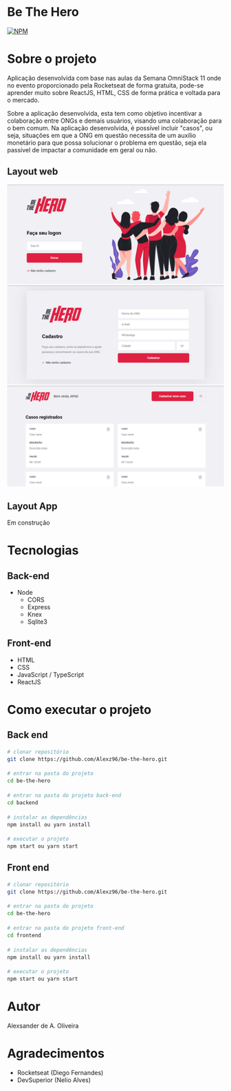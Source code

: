 # Be The Hero

[![NPM](https://img.shields.io/npm/l/react)](https://github.com/Alexz96/be-the-hero/blob/main/LICENSE)

# Sobre o projeto

Aplicação desenvolvida com base nas aulas da Semana OmniStack 11 onde no evento proporcionado pela Rocketseat de forma gratuita, pode-se aprender muito sobre ReactJS, HTML, CSS de forma prática e voltada para o mercado.

Sobre a aplicação desenvolvida, esta tem como objetivo incentivar a colaboração entre ONGs e demais usuários, visando uma colaboração para o bem comum. Na aplicação desenvolvida, é possível incluir "casos", ou seja, situações em que a ONG em questão necessita de um auxílio monetário para que possa solucionar o problema em questão, seja ela passível de impactar a comunidade em geral ou não.

## Layout web
![Web 1](https://github.com/Alexz96/be-the-hero/blob/main/assets/web/logon.png)
![Web 2](https://github.com/Alexz96/be-the-hero/blob/main/assets/web/register.png)
![Web 3](https://github.com/Alexz96/be-the-hero/blob/main/assets/web/profile.png)

## Layout App

Em construção

# Tecnologias

## Back-end
- Node
  - CORS
  - Express
  - Knex
  - Sqlite3
  
## Front-end
- HTML
- CSS 
- JavaScript / TypeScript
- ReactJS

# Como executar o projeto

## Back end

```bash
# clonar repositório
git clone https://github.com/Alexz96/be-the-hero.git

# entrar na pasta do projeto
cd be-the-hero

# entrar na pasta do projeto back-end
cd backend

# instalar as dependências
npm install ou yarn install

# executar o projeto
npm start ou yarn start
```

## Front end

```bash
# clonar repositório
git clone https://github.com/Alexz96/be-the-hero.git

# entrar na pasta do projeto
cd be-the-hero

# entrar na pasta do projeto front-end
cd frontend

# instalar as dependências
npm install ou yarn install

# executar o projeto
npm start ou yarn start
```

# Autor

Alexsander de A. Oliveira

# Agradecimentos
- Rocketseat (Diego Fernandes)
- DevSuperior (Nelio Alves)
